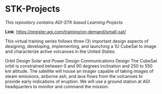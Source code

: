 # STK-Projects
*This repository contains AGI-STK based Learning Projects*

**Link**: https://register.agi.com/training/on-demand/small-sat/

This virtual training series follows three (3) important design aspects of designing, developing, implementing, and launching a 1U CubeSat to image and characterize active volcanoes in the United States:

Orbit Design
Solar and Power Design
Communications Design
The CubeSat orbit is constrained between 0 and 90 degrees inclination and 250 to 550 km altitude. The satellite will house an imager capable of taking images of steam emissions, airborne ash, and lava flows from the volcanoes to provide early indications of eruption. We will use a ground station at AGI headquarters to monitor and command the mission.
